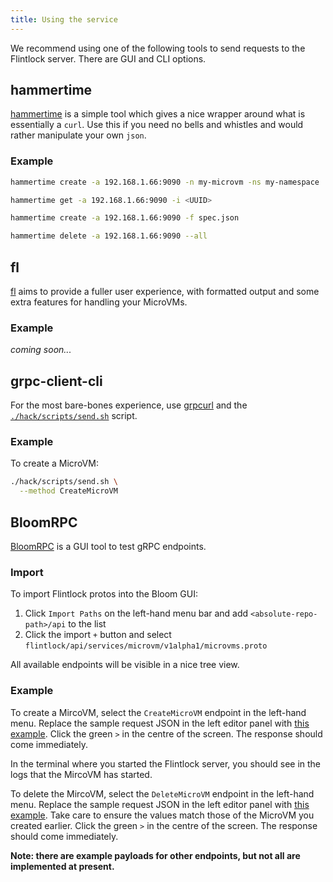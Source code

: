```yaml
---
title: Using the service
---
```


We recommend using one of the following tools to send requests to the Flintlock server.
There are GUI and CLI options.

## hammertime

[hammertime][ht] is a simple tool which gives a nice wrapper around what is essentially
a `curl`. Use this if you need no bells and whistles and would rather manipulate your
own `json`.

### Example

```bash
hammertime create -a 192.168.1.66:9090 -n my-microvm -ns my-namespace

hammertime get -a 192.168.1.66:9090 -i <UUID>

hammertime create -a 192.168.1.66:9090 -f spec.json

hammertime delete -a 192.168.1.66:9090 --all
```

## fl

[fl][fl] aims to provide a fuller user experience, with formatted output and some
extra features for handling your MicroVMs.

### Example

_coming soon..._

## grpc-client-cli

For the most bare-bones experience, use [grpcurl][grpcurl] and the [`./hack/scripts/send.sh`][payload-example-send] script.

### Example

To create a MicroVM:

```bash
./hack/scripts/send.sh \
  --method CreateMicroVM
```

## BloomRPC

[BloomRPC][bloomrpc] is a GUI tool to test gRPC endpoints.

### Import

To import Flintlock protos into the Bloom GUI:

1. Click `Import Paths` on the left-hand menu bar and add `<absolute-repo-path>/api` to the list
1. Click the import `+` button and select `flintlock/api/services/microvm/v1alpha1/microvms.proto`

All available endpoints will be visible in a nice tree view.

### Example

To create a MircoVM, select the `CreateMicroVM` endpoint in the left-hand menu.
Replace the sample request JSON in the left editor panel with [this
example][payload-example-create].  Click the green `>` in the centre of the
screen. The response should come immediately.

In the terminal where you started the Flintlock server, you should see in the
logs that the MircoVM has started.

To delete the MircoVM, select the `DeleteMicroVM` endpoint in the left-hand
menu.  Replace the sample request JSON in the left editor panel with [this
example][payload-example-delete].  Take care to ensure the values match those
of the MicroVM you created earlier.  Click the green `>` in the centre of the
screen. The response should come immediately.

**Note: there are example payloads for other endpoints, but not all are
implemented at present.**

[grpcurl]: https://github.com/fullstorydev/grpcurl
[bloomrpc]: https://github.com/uw-labs/bloomrpc
[payload-example-send]: https://github.com/liquidmetal-dev/flintlock/blob/main/hack/scripts/send.sh
[payload-example-create]: https://github.com/liquidmetal-dev/flintlock/blob/main/hack/scripts/payload/CreateMicroVM.json
[payload-example-delete]: https://github.com/liquidmetal-dev/flintlock/blob/main/hack/scripts/payload/DeleteMicroVM.json
[ht]: https://github.com/warehouse-13/hammertime
[fl]: https://github.com/liquidmetal-dev/fl
